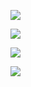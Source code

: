 
![](http://7xoc51.com1.z0.glb.clouddn.com/Dgxa2eTU8AEz8h_.jpg)

![](http://7xoc51.com1.z0.glb.clouddn.com/DgthRcBXkAIUjp4.jpg)

![](http://7xoc51.com1.z0.glb.clouddn.com/DgzUQK9X0AEVXuW.jpg)

![](http://7xoc51.com1.z0.glb.clouddn.com/Dg1aKYHX4AEXi42.jpg)
